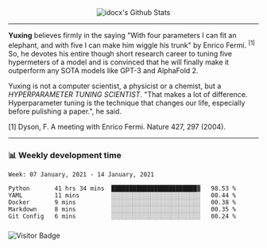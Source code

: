 <div align="center">
    <img align="center" src="https://github-readme-stats.vercel.app/api?username=idocx&show_icons=true&hide_border=true" alt="idocx's Github Stats"></img>
</div>

---

**Yuxing** believes firmly in the saying "With four parameters I can fit an elephant, and with five I can make him wiggle his trunk" by Enrico Fermi. <sup>[1]</sup> So, he devotes his entire though short research career to tuning five hypermeters of a model and is convinced that he will finally make it outperform any SOTA models like GPT-3 and AlphaFold 2.

Yuxing is not a computer scientist, a physicist or a chemist, but a *HYPERPARAMETER TUNING SCIENTIST*. "That makes a lot of difference. Hyperparameter tuning is the technique that changes our life, especially before pulishing a paper.", he said.

[1] Dyson, F. A meeting with Enrico Fermi. Nature 427, 297 (2004).


---

### 📊 Weekly development time
<!--START_SECTION:waka-->
```text
Week: 07 January, 2021 - 14 January, 2021

Python       41 hrs 34 mins  ████████████████████████▓   98.53 % 
YAML         11 mins         ░░░░░░░░░░░░░░░░░░░░░░░░░   00.44 % 
Docker       9 mins          ░░░░░░░░░░░░░░░░░░░░░░░░░   00.38 % 
Markdown     8 mins          ░░░░░░░░░░░░░░░░░░░░░░░░░   00.35 % 
Git Config   6 mins          ░░░░░░░░░░░░░░░░░░░░░░░░░   00.24 % 
```
<!--END_SECTION:waka-->

### 

![Visitor Badge](https://visitor-badge.laobi.icu/badge?page_id=idocx.idocx)